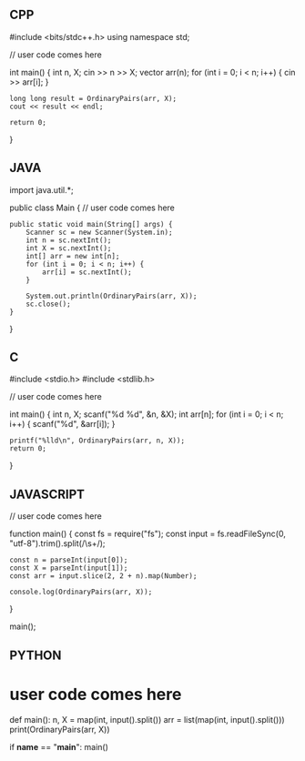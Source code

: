 ## CPP

#include <bits/stdc++.h>
using namespace std;

// user code comes here

int main() {
    int n, X;
    cin >> n >> X;
    vector<int> arr(n);
    for (int i = 0; i < n; i++) {
        cin >> arr[i];
    }

    long long result = OrdinaryPairs(arr, X);
    cout << result << endl;

    return 0;
}

## JAVA

import java.util.*;

public class Main {
    // user code comes here

    public static void main(String[] args) {
        Scanner sc = new Scanner(System.in);
        int n = sc.nextInt();
        int X = sc.nextInt();
        int[] arr = new int[n];
        for (int i = 0; i < n; i++) {
            arr[i] = sc.nextInt();
        }

        System.out.println(OrdinaryPairs(arr, X));
        sc.close();
    }
}


## C

#include <stdio.h>
#include <stdlib.h>

// user code comes here

int main() {
    int n, X;
    scanf("%d %d", &n, &X);
    int arr[n];
    for (int i = 0; i < n; i++) {
        scanf("%d", &arr[i]);
    }

    printf("%lld\n", OrdinaryPairs(arr, n, X));
    return 0;
}


## JAVASCRIPT

// user code comes here

function main() {
    const fs = require("fs");
    const input = fs.readFileSync(0, "utf-8").trim().split(/\s+/);

    const n = parseInt(input[0]);
    const X = parseInt(input[1]);
    const arr = input.slice(2, 2 + n).map(Number);

    console.log(OrdinaryPairs(arr, X));
}

main();



## PYTHON

# user code comes here

def main():
    n, X = map(int, input().split())
    arr = list(map(int, input().split()))
    print(OrdinaryPairs(arr, X))

if __name__ == "__main__":
    main()
